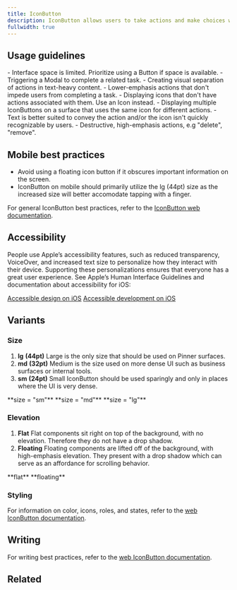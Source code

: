 ```yaml
---
title: IconButton
description: IconButton allows users to take actions and make choices with a single click or tap. IconButtons use icons instead of text to convey available actions on a screen. IconButton is typically found in forms, dialogs and toolbars.Some buttons are specialized for particular tasks, such as navigation or presenting menus.
fullwidth: true
---
```


<ImgContainer src="https://i.pinimg.com/originals/95/15/4a/95154a609396c1d2e4ae9575a041bf3b.png" width={44} height={44} alt="IconButton component"/>

## Usage guidelines

<TwoCol>
  <Group>
    <Do title="Do" />
    - Interface space is limited. Prioritize using a Button if space is available.
    - Triggering a Modal to complete a related task.
    - Creating visual separation of actions in text-heavy content.
    - Lower-emphasis actions that don't impede users from completing a task.
  </Group>
  <Group>
  <Dont title="Don't" />
    - Displaying icons that don't have actions associated with them. Use an Icon instead.
    - Displaying multiple IconButtons on a surface that uses the same icon for different actions.
    - Text is better suited to convey the action and/or the icon isn't quickly recognizable by users.
    - Destructive, high-emphasis actions, e.g "delete", "remove".
  </Group>
</TwoCol>

## Mobile best practices

- Avoid using a floating icon button if it obscures important information on the screen. 
- IconButton on mobile should primarily utilize the lg (44pt) size as the increased size will better accomodate tapping with a finger.   

For general IconButton best practices, refer to the [IconButton web documentation](/web/iconbutton).

## Accessibility

People use Apple’s accessibility features, such as reduced transparency, VoiceOver, and increased text size to personalize how they interact with their device. Supporting these personalizations ensures that everyone has a great user experience. See Apple’s Human Interface Guidelines and documentation about accessibility for iOS:

[Accessible design on iOS](https://developer.apple.com/design/human-interface-guidelines/accessibility/overview/introduction/)
[Accessible development on iOS](https://developer.apple.com/accessibility/ios/)

## Variants

### Size

1. **lg** **(44pt)**
Large is the only size that should be used on Pinner surfaces.
2. **md** **(32pt)**
Medium is the size used on more dense UI such as business surfaces or internal tools.
3. **sm** **(24pt)**
Small IconButton should be used sparingly and only in places where the UI is very dense.

<ThreeCol>
<Group center>
<ImgContainer src="https://i.pinimg.com/originals/30/fa/30/30fa30fd2e78a285efd2b81ef7cba745.png" alt="small IconButton" width={24} height={24} />
**size = "sm"**
</Group>
<Group>
<ImgContainer src="https://i.pinimg.com/originals/cd/6b/4f/cd6b4ffcd8254493c5a8da94b1d68e19.png" alt="medium IconButton" width={32} height={32} />
**size = "md"**
</Group>
<Group>
<ImgContainer src="https://i.pinimg.com/originals/95/15/4a/95154a609396c1d2e4ae9575a041bf3b.png" alt="large IconButton" width={44} height={44} />
**size = "lg"**
</Group>
</ThreeCol>

### Elevation

1. **Flat**
Flat components sit right on top of the background, with no elevation. Therefore they do not have a drop shadow. 
2. **Floating**
Floating components are lifted off of the background, with high-emphasis elevation. They present with a drop shadow which can serve as an affordance for scrolling behavior. 

<TwoCol>
<Group>
<ImgContainer src="https://i.pinimg.com/originals/6c/27/78/6c27788eca8b18879395892bda8ca8e5.png" width={60} height={60} alt="flat IconButton"/>
**flat**
</Group>
<Group>
<ImgContainer src="https://i.pinimg.com/originals/54/73/1d/54731d4ae0c67a031887f6f58cd7905f.png" width={60} height={60} alt="floating IconButton"/>
**floating**
</Group>
</TwoCol>

### Styling
For information on color, icons, roles, and states, refer to the [web IconButton documentation](/web/iconbutton). 

## Writing

For writing best practices, refer to the [web IconButton documentation](/web/iconbutton). 

## Related

<ThreeCol>
  <IllustrationCard
  title="Button"
  description="Button allows users to take actions, and make choices using text labels to express what action will occur when the user interacts with it."
  color="teal-spabattical-450"
  image="button"
  />
  <IllustrationCard
  title="Icon"
  description="IconButtons use icons instead of text to convey available actions on a screen. Use an existing one from the Gestalt Icon library."
  color="teal-spabattical-450"
  image="icon"
  />
  <IllustrationCard
  title="Dropdown"
  description="It's most common to anchor Dropdown to Button or IconButton."
  color="teal-spabattical-450"
  image="dropdown"
  />
</ThreeCol>
